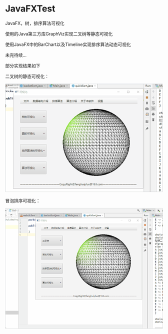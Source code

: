 # JavaFXTest
JavaFX，树，排序算法可视化

使用的Java第三方库GraphViz实现二叉树等静态可视化

使用JavaFX中的BarChart以及Timeline实现排序算法动态可视化

未完待续...

部分实现结果如下

二叉树的静态可视化：

![Image text](https://github.com/fanghuiX/JavaFXTest/blob/master/tree.gif)

冒泡排序可视化：

![Image text](https://github.com/fanghuiX/JavaFXTest/blob/master/bobblesort.gif)
